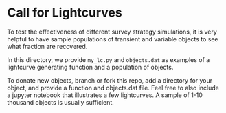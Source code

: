 # Call for Lightcurves

To test the effectiveness of different survey strategy simulations, it is very helpful to have sample populations of transient and variable objects to see what fraction are recovered.

In this directory, we provide `my_lc.py` and `objects.dat` as examples of a lightcurve generating function and a population of objects.

To donate new objects, branch or fork this repo, add a directory for your object, and provide a function and objects.dat file. Feel free to also include a jupyter notebook that illustrates a few lightcurves. A sample of 1-10 thousand objects is usually sufficient.



